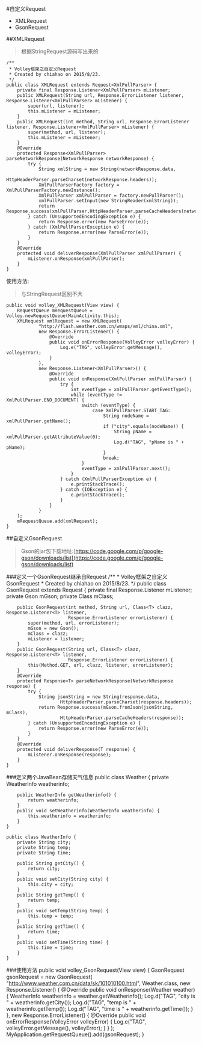 #自定义Request
- XMLRequest
- GsonRequest

##XMLRequest
>根据StringRequest源码写出来的

	/**
	 * Volley框架之自定义Request
	 * Created by chiahao on 2015/8/23.
	 */
	public class XMLRequest extends Request<XmlPullParser> {
	    private final Response.Listener<XmlPullParser> mListener;
	    public XMLRequest(String url, Response.ErrorListener listener, Response.Listener<XmlPullParser> mListener) {
	        super(url, listener);
	        this.mListener = mListener;
	    }	
	    public XMLRequest(int method, String url, Response.ErrorListener listener, Response.Listener<XmlPullParser> mListener) {
	        super(method, url, listener);
	        this.mListener = mListener;
	    }
	    @Override
	    protected Response<XmlPullParser> parseNetworkResponse(NetworkResponse networkResponse) {
	        try {
	            String xmlString = new String(networkResponse.data,
	                    HttpHeaderParser.parseCharset(networkResponse.headers));
	            XmlPullParserFactory factory = XmlPullParserFactory.newInstance();
	            XmlPullParser xmlPullParser = factory.newPullParser();
	            xmlPullParser.setInput(new StringReader(xmlString));
	            return Response.success(xmlPullParser,HttpHeaderParser.parseCacheHeaders(networkResponse));
	        } catch (UnsupportedEncodingException e) {
	            return Response.error(new ParseError(e));
	        } catch (XmlPullParserException e) {
	            return Response.error(new ParseError(e));
	        }
	    }
	    @Override
	    protected void deliverResponse(XmlPullParser xmlPullParser) {
	        mListener.onResponse(xmlPullParser);
	    }
	}

使用方法:
>与StringRequest区别不大
	
	public void volley_XMLRequest(View view) {
        RequestQueue mRequestQueue = Volley.newRequestQueue(MainActivity.this);
        XMLRequest xmlRequest = new XMLRequest(
                "http://flash.weather.com.cn/wmaps/xml/china.xml",
                new Response.ErrorListener() {
                    @Override
                    public void onErrorResponse(VolleyError volleyError) {
                        Log.e("TAG", volleyError.getMessage(), volleyError);
                    }
                },
                new Response.Listener<XmlPullParser>() {
                    @Override
                    public void onResponse(XmlPullParser xmlPullParser) {
                        try {
                            int eventType = xmlPullParser.getEventType();
                            while (eventType != XmlPullParser.END_DOCUMENT) {
                                switch (eventType) {
                                    case XmlPullParser.START_TAG:
                                        String nodeName = xmlPullParser.getName();
                                        if ("city".equals(nodeName)) {
                                            String pName = xmlPullParser.getAttributeValue(0);
                                            Log.d("TAG", "pName is " + pName);
                                        }
                                        break;
                                }
                                eventType = xmlPullParser.next();
                            }
                        } catch (XmlPullParserException e) {
                            e.printStackTrace();
                        } catch (IOException e) {
                            e.printStackTrace();
                        }
                    }
                }
        );
        mRequestQueue.add(xmlRequest);
    }
##自定义GsonRequest
>Gson的jar包下载地址:[https://code.google.com/p/google-gson/downloads/list](https://code.google.com/p/google-gson/downloads/list)

###定义一个GsonRequest继承自Request
	/**
	 * Volley框架之自定义GsonRequest
	 * Created by chiahao on 2015/8/23.
	 */
	public class GsonRequest<T> extends Request<T> {
	    private final Response.Listener<T> mListener;
	    private Gson mGson;
	    private Class<T> mClass;

	    public GsonRequest(int method, String url, Class<T> clazz, Response.Listener<T> listener,
	                       Response.ErrorListener errorListener) {
	        super(method, url, errorListener);
	        mGson = new Gson();
	        mClass = clazz;
	        mListener = listener;
	    }
	    public GsonRequest(String url, Class<T> clazz, Response.Listener<T> listener,
	                       Response.ErrorListener errorListener) {
	        this(Method.GET, url, clazz, listener, errorListener);
	    }
	    @Override
	    protected Response<T> parseNetworkResponse(NetworkResponse response) {
	        try {
	            String jsonString = new String(response.data,
	                    HttpHeaderParser.parseCharset(response.headers));
	            return Response.success(mGson.fromJson(jsonString, mClass),
	                    HttpHeaderParser.parseCacheHeaders(response));
	        } catch (UnsupportedEncodingException e) {
	            return Response.error(new ParseError(e));
	        }
	    }
	    @Override
	    protected void deliverResponse(T response) {
	        mListener.onResponse(response);
	    }
	}
###定义两个JavaBean存储天气信息
	public class Weather {
	    private WeatherInfo weatherinfo;
	
	    public WeatherInfo getWeatherinfo() {
	        return weatherinfo;
	    }
	    public void setWeatherinfo(WeatherInfo weatherinfo) {
	        this.weatherinfo = weatherinfo;
	    }
	}

	public class WeatherInfo {
	    private String city;
	    private String temp;
	    private String time;
	
	    public String getCity() {
	        return city;
	    }
	    public void setCity(String city) {
	        this.city = city;
	    }
	    public String getTemp() {
	        return temp;
	    }
	    public void setTemp(String temp) {
	        this.temp = temp;
	    }
	    public String getTime() {
	        return time;
	    }
	    public void setTime(String time) {
	        this.time = time;
	    }
	}
###使用方法
	public void volley_GsonRequest(View view) {
        GsonRequest<Weather> gsonRequest = new GsonRequest<Weather>(
                "http://www.weather.com.cn/data/sk/101010100.html",
                Weather.class,
                new Response.Listener<Weather>() {
                    @Override
                    public void onResponse(Weather weather) {
                        WeatherInfo weatherinfo = weather.getWeatherinfo();
                        Log.d("TAG", "city is " + weatherinfo.getCity());
                        Log.d("TAG", "temp is " + weatherinfo.getTemp());
                        Log.d("TAG", "time is " + weatherinfo.getTime());
                    }
                },
                new Response.ErrorListener() {
                    @Override
                    public void onErrorResponse(VolleyError volleyError) {
                        Log.e("TAG", volleyError.getMessage(), volleyError);
                    }
                }
        );
        MyApplication.getRequestQueue().add(gsonRequest);
    }